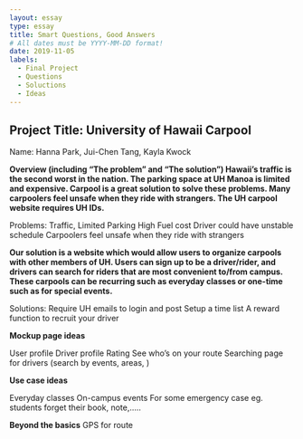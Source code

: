 ```yaml
---
layout: essay
type: essay
title: Smart Questions, Good Answers
# All dates must be YYYY-MM-DD format!
date: 2019-11-05
labels:
  - Final Project
  - Questions
  - Soluctions
  - Ideas
--- 
```


## Project Title: University of Hawaii Carpool

Name: Hanna Park, Jui-Chen Tang,  Kayla Kwock

**Overview (including “The problem” and “The solution”)
Hawaii’s traffic is the second worst in the nation. The parking space at UH Manoa is limited and expensive. Carpool is a great solution to solve these problems. Many carpoolers feel unsafe when they ride with strangers. The UH carpool website requires UH IDs.**

Problems:
Traffic, Limited Parking 
High Fuel cost
Driver could have unstable schedule
Carpoolers feel unsafe when they ride with strangers
 
**Our solution is a website which would allow users to organize carpools with other members of UH. Users can sign up to be a driver/rider, and drivers can search for riders that are most convenient to/from campus. These carpools can be recurring such as everyday classes or one-time such as for special events.**

Solutions:
Require UH emails to login and post
Setup a time list
A reward function to recruit your driver

**Mockup page ideas**

User profile
Driver profile
Rating
See who’s on your route
Searching page for drivers (search by events, areas, )

**Use case ideas**

Everyday classes
On-campus events
For some emergency case eg. students forget their book, note,.....

**Beyond the basics**
GPS for route
